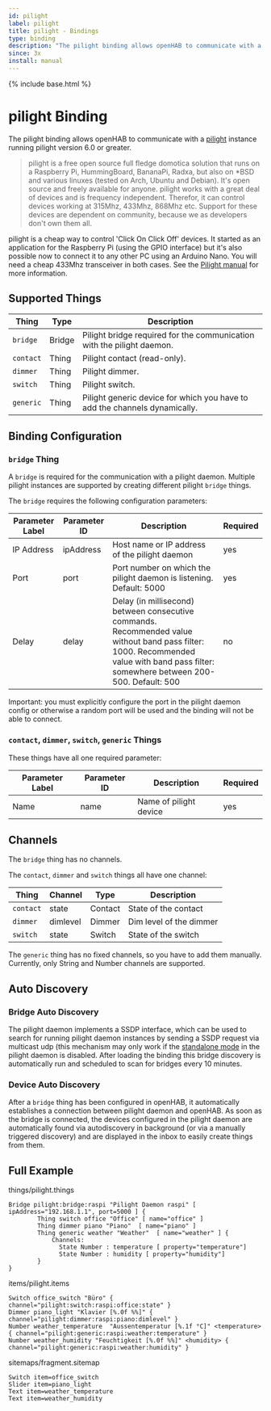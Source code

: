 ```yaml
---
id: pilight
label: pilight
title: pilight - Bindings
type: binding
description: "The pilight binding allows openHAB to communicate with a [pilight](https://www.pilight.org/) instance running pilight"
since: 3x
install: manual
---
```


<!-- Attention authors: Do not edit directly. Please add your changes to the appropriate source repository -->

{% include base.html %}

# pilight Binding

The pilight binding allows openHAB to communicate with a [pilight](https://www.pilight.org/) instance running pilight
version 6.0 or greater.

> pilight is a free open source full fledge domotica solution that runs on a Raspberry Pi, HummingBoard, BananaPi,
> Radxa, but also on *BSD and various linuxes (tested on Arch, Ubuntu and Debian). It's open source and freely available
> for anyone. pilight works with a great deal of devices and is frequency independent. Therefor, it can control devices
> working at 315Mhz, 433Mhz, 868Mhz etc. Support for these devices are dependent on community, because we as developers
> don't own them all.

pilight is a cheap way to control 'Click On Click Off' devices. It started as an application for the Raspberry Pi (using
the GPIO interface) but it's also possible now to connect it to any other PC using an Arduino Nano. You will need a
cheap 433Mhz transceiver in both cases. See the [Pilight manual](https://manual.pilight.org/electronics/wiring.html) for
more information.

## Supported Things

| Thing     | Type   | Description                                                                |
|-----------|--------|----------------------------------------------------------------------------|
| `bridge`  | Bridge | Pilight bridge required for the communication with the pilight daemon.     |
| `contact` | Thing  | Pilight contact (read-only).                                               |
| `dimmer`  | Thing  | Pilight dimmer.                                                            |
| `switch`  | Thing  | Pilight switch.                                                            |
| `generic` | Thing  | Pilight generic device for which you have to add the channels dynamically. |

## Binding Configuration

### `bridge` Thing

A `bridge` is required for the communication with a pilight daemon. Multiple pilight instances are supported by creating
different pilight `bridge` things.

The `bridge` requires the following configuration parameters:

| Parameter Label | Parameter ID | Description                                                                                                                                                                              | Required |
|-----------------|--------------|------------------------------------------------------------------------------------------------------------------------------------------------------------------------------------------|----------|
| IP Address      | ipAddress    | Host name or IP address of the pilight daemon                                                                                                                                            | yes      |
| Port            | port         | Port number on which the pilight daemon is listening. Default: 5000                                                                                                                      | yes      |
| Delay           | delay        | Delay (in millisecond) between consecutive commands. Recommended value without band pass filter: 1000. Recommended value with band pass filter: somewhere between 200-500. Default: 500 | no       |

Important: you must explicitly configure the port in the pilight daemon config or otherwise a random port will be used
and the binding will not be able to connect.

### `contact`, `dimmer`, `switch`, `generic` Things

These things have all one required parameter:

| Parameter Label | Parameter ID | Description            | Required |
|-----------------|--------------|------------------------|----------|
| Name            | name         | Name of pilight device | yes      |

## Channels

The `bridge` thing has no channels.

The `contact`, `dimmer` and `switch` things all have one channel:

| Thing     | Channel  | Type    | Description             |
|-----------|----------|---------|-------------------------|
| `contact` | state    | Contact | State of the contact    |
| `dimmer`  | dimlevel | Dimmer  | Dim level of the dimmer |
| `switch`  | state    | Switch  | State of the switch     |

The `generic` thing has no fixed channels, so you have to add them manually. Currently, only String and Number channels
are supported.

## Auto Discovery

### Bridge Auto Discovery

The pilight daemon implements a SSDP interface, which can be used to search for running pilight daemon instances by
sending a SSDP request via multicast udp (this mechanism may only work if
the [standalone mode](https://manual.pilight.org/configuration/settings.html#standalone) in the pilight daemon is
disabled. After loading the binding this bridge discovery is automatically run and scheduled to scan for bridges every
10 minutes.

### Device Auto Discovery

After a `bridge` thing has been configured in openHAB, it automatically establishes a connection between pilight daemon
and openHAB. As soon as the bridge is connected, the devices configured in the pilight daemon are automatically found
via autodiscovery in background (or via a manually triggered discovery) and are displayed in the inbox to easily create
things from them.

## Full Example

things/pilight.things

```
Bridge pilight:bridge:raspi "Pilight Daemon raspi" [ ipAddress="192.168.1.1", port=5000 ] {
        Thing switch office "Office" [ name="office" ]
        Thing dimmer piano "Piano"  [ name="piano" ]
        Thing generic weather "Weather"  [ name="weather" ] {
            Channels:
              State Number : temperature [ property="temperature"]
              State Number : humidity [ property="humidity"]
        }
}
```

items/pilight.items

```
Switch office_switch "Büro" { channel="pilight:switch:raspi:office:state" }
Dimmer piano_light "Klavier [%.0f %%]" { channel="pilight:dimmer:raspi:piano:dimlevel" }
Number weather_temperature  "Aussentemperatur [%.1f °C]" <temperature>  { channel="pilight:generic:raspi:weather:temperature" }
Number weather_humidity "Feuchtigkeit [%.0f %%]" <humidity> { channel="pilight:generic:raspi:weather:humidity" }

```

sitemaps/fragment.sitemap

```
Switch item=office_switch
Slider item=piano_light
Text item=weather_temperature
Text item=weather_humidity
```


